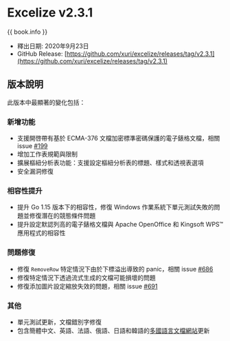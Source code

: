 # Excelize v2.3.1

{{ book.info }}

* 釋出日期: 2020年9月23日
* GitHub Release: [https://github.com/xuri/excelize/releases/tag/v2.3.1](https://github.com/xuri/excelize/releases/tag/v2.3.1)

## 版本說明

此版本中最顯著的變化包括：

### 新增功能

* 支援開啓帶有基於 ECMA-376 文檔加密標準密碼保護的電子錶格文檔，相關 issue [#199](https://github.com/xuri/excelize/issues/199)
* 增加工作表規範與限制
* 擴展樞紐分析表功能：支援設定樞紐分析表的標題、樣式和透視表選項
* 安全漏洞修復

### 相容性提升

* 提升 Go 1.15 版本下的相容性，修復 Windows 作業系統下單元測試失敗的問題並修復潛在的競態條件問題
* 提升設定默認列高的電子錶格文檔與 Apache OpenOffice 和 Kingsoft WPS&trade; 應用程式的相容性

### 問題修復

* 修復 `RemoveRow` 特定情況下由於下標溢出導致的 panic，相關 issue [#686](https://github.com/xuri/excelize/issues/686)
* 修復特定情況下透過流式生成的文檔可能損壞的問題
* 修復添加圖片設定縮放失效的問題，相關 issue [#691](https://github.com/xuri/excelize/issues/691)

### 其他

* 單元測試更新，文檔錯別字修復
* 包含簡體中文、英語、法語、俄語、日語和韓語的[多國語言文檔網站](https://xuri.me/excelize)更新
